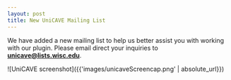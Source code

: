 ```yaml
---
layout: post
title: New UniCAVE Mailing List
---
```


We have added a new mailing list to help us better assist you with working with our plugin.  Please email direct your inquiries to **unicave@lists.wisc.edu**.

![UniCAVE screenshot]({{'images/unicaveScreencap.png' | absolute_url}})